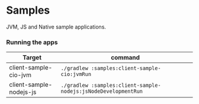 # Samples

JVM, JS and Native sample applications.

### Running the apps

| Target                  | command                                                        |
|-------------------------|----------------------------------------------------------------|
| client-sample-cio-jvm   | `./gradlew :samples:client-sample-cio:jvmRun`                  |
| client-sample-nodejs-js | `./gradlew :samples:client-sample-nodejs:jsNodeDevelopmentRun` |
